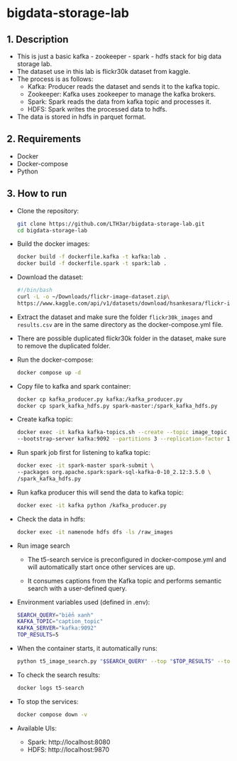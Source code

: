# bigdata-storage-lab

## 1. Description

- This is just a basic kafka - zookeeper - spark - hdfs stack for big data storage lab.
- The dataset use in this lab is flickr30k dataset from kaggle.
- The process is as follows:
  - Kafka: Producer reads the dataset and sends it to the kafka topic.
  - Zookeeper: Kafka uses zookeeper to manage the kafka brokers.
  - Spark: Spark reads the data from kafka topic and processes it.
  - HDFS: Spark writes the processed data to hdfs.
- The data is stored in hdfs in parquet format.

## 2. Requirements

- Docker
- Docker-compose
- Python

## 3. How to run

- Clone the repository:

    ```bash
    git clone https://github.com/LTH3ar/bigdata-storage-lab.git
    cd bigdata-storage-lab
    ```

- Build the docker images:

    ```bash
    docker build -f dockerfile.kafka -t kafka:lab .
    docker build -f dockerfile.spark -t spark:lab .

    ```

- Download the dataset:

    ```bash
    #!/bin/bash
    curl -L -o ~/Downloads/flickr-image-dataset.zip\
    https://www.kaggle.com/api/v1/datasets/download/hsankesara/flickr-image-dataset
    ```

- Extract the dataset and make sure the folder `flickr30k_images` and `results.csv` are in the same directory as the docker-compose.yml file.
- There are possible duplicated flickr30k folder in the dataset, make sure to remove the duplicated folder.

- Run the docker-compose:

    ```bash
    docker compose up -d
    ```

- Copy file to kafka and spark container:

    ```bash
    docker cp kafka_producer.py kafka:/kafka_producer.py
    docker cp spark_kafka_hdfs.py spark-master:/spark_kafka_hdfs.py

- Create kafka topic:

    ```bash
    docker exec -it kafka kafka-topics.sh --create --topic image_topic \
    --bootstrap-server kafka:9092 --partitions 3 --replication-factor 1
    ```

- Run spark job first for listening to kafka topic:

    ```bash
    docker exec -it spark-master spark-submit \
  --packages org.apache.spark:spark-sql-kafka-0-10_2.12:3.5.0 \
  /spark_kafka_hdfs.py
    ```

- Run kafka producer this will send the data to kafka topic:

    ```bash
    docker exec -it kafka python /kafka_producer.py
    ```

- Check the data in hdfs:

    ```bash
    docker exec -it namenode hdfs dfs -ls /raw_images
    ```
- Run image search
   - The t5-search service is preconfigured in docker-compose.yml and will automatically start once other services are up.

   - It consumes captions from the Kafka topic and performs semantic search with a user-defined query.

- Environment variables used (defined in .env):
    ```bash
    SEARCH_QUERY="biển xanh"
    KAFKA_TOPIC="caption_topic"
    KAFKA_SERVER="kafka:9092"
    TOP_RESULTS=5
    ```
- When the container starts, it automatically runs:
    ```bash
    python t5_image_search.py "$SEARCH_QUERY" --top "$TOP_RESULTS" --topic "$KAFKA_TOPIC" --kafka "$KAFKA_SERVER"
    ```
- To check the search results:

    ```bash
    docker logs t5-search
    ```


- To stop the services:

    ```bash
    docker compose down -v
    ```
  

- Available UIs:
  - Spark: http://localhost:8080
  - HDFS: http://localhost:9870
